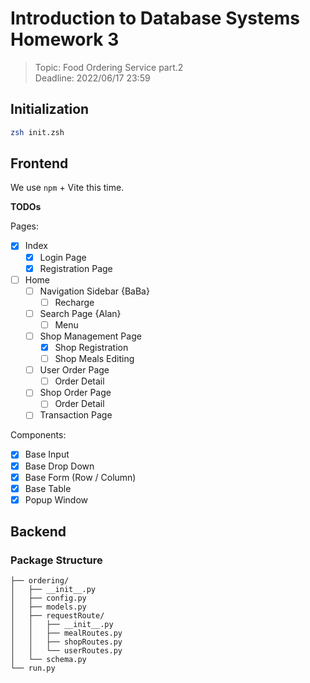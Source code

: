 # Introduction to Database Systems Homework 3

> Topic: Food Ordering Service part.2 <br>
> Deadline: 2022/06/17 23:59

## Initialization

```sh
zsh init.zsh
```

## Frontend

We use <code>npm</code> + Vite this time.

<strong>TODOs</strong>

Pages:
- [x] Index
    - [x] Login Page
    - [x] Registration Page
- [ ] Home 
    - [ ] Navigation Sidebar {BaBa}
        - [ ] Recharge
    - [ ] Search Page {Alan}
        - [ ] Menu
    - [ ] Shop Management Page
        - [x] Shop Registration
        - [ ] Shop Meals Editing
    - [ ] User Order Page
        - [ ] Order Detail
    - [ ] Shop Order Page
        - [ ] Order Detail
    - [ ] Transaction Page

Components:
- [x] Base Input
- [x] Base Drop Down
- [x] Base Form (Row / Column)
- [x] Base Table
- [x] Popup Window

## Backend

### Package Structure

```
├── ordering/
│   ├── __init__.py
│   ├── config.py
│   ├── models.py
│   ├── requestRoute/
│   │   ├── __init__.py
│   │   ├── mealRoutes.py
│   │   ├── shopRoutes.py
│   │   └── userRoutes.py
│   └── schema.py
└── run.py
```
